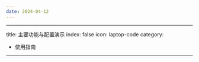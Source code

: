 ```yaml
---
date: 2024-04-12
---
```


---
title: 主要功能与配置演示
index: false
icon: laptop-code
category:
  - 使用指南
---

<Catalog />






